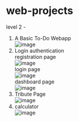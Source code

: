 # web-projects
level 2 -<br>
1. A Basic To-Do Webapp <br>
   ![image](https://github.com/user-attachments/assets/6be496fb-7f41-4dae-9fb6-3c1b0992e9ad)<br>
2. Login authentication<br>
   registration page<br>
   ![image](https://github.com/user-attachments/assets/20957fc8-4483-4aed-ba5e-80a89dbb4e9b)<br>
   login page<br>
   ![image](https://github.com/user-attachments/assets/7639f7f4-d2b2-49a7-bb45-899aec8f3aa6)<br>
   dashboard page<br>
   ![image](https://github.com/user-attachments/assets/e86b0e89-9348-49f3-8c8f-14ed230640b6)<br>
4. Tribute Page<br>
   ![image](https://github.com/user-attachments/assets/c2bebbc3-1bbe-471b-8ecb-92759d98e8ad)<br>
5. calculator<br>
   ![image](https://github.com/user-attachments/assets/7fdba16f-593d-41fc-a597-57bdb06314d7)<br>

